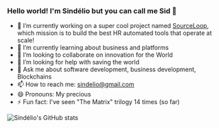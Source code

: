 ### Hello world! I'm Sindélio but you can call me Sid 👋

- 🔭 I’m currently working on a super cool project named [SourceLoop](https://www.sourceloop.io/), which mission is to build the best HR automated tools that operate at scale!
- 🌱 I’m currently learning about business and platforms
- 👯 I’m looking to collaborate on innovation for the World
- 🤔 I’m looking for help with saving the world
- 💬 Ask me about software development, business development, Blockchains
- 📫 How to reach me: sindelio@gmail.com
- 😄 Pronouns: My precious
- ⚡ Fun fact: I've seen "The Matrix" trilogy 14 times (so far)

![Sindélio's GitHub stats](https://github-readme-stats.vercel.app/api?username=sindelio&&show_icons=true&title_color=ffffff&icon_color=bb2acf&text_color=daf7dc&bg_color=151515)

